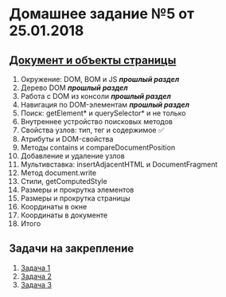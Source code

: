 # Домашнее задание №5 от 25.01.2018

## [Документ и объекты страницы](https://learn.javascript.ru/document)
1. Окружение: DOM, BOM и JS ***прошлый раздел***
2. Дерево DOM ***прошлый раздел***
3. Работа с DOM из консоли ***прошлый раздел***
4. Навигация по DOM-элементам ***прошлый раздел***
5. Поиск: getElement* и querySelector* и не только
6. Внутреннее устройство поисковых методов
7. Свойства узлов: тип, тег и содержимое ✅
8. Атрибуты и DOM-свойства
9. Методы contains и compareDocumentPosition
10. Добавление и удаление узлов
11. Мультивставка: insertAdjacentHTML и DocumentFragment
12. Метод document.write
13. Стили, getComputedStyle
14. Размеры и прокрутка элементов
15. Размеры и прокрутка страницы
16. Координаты в окне
17. Координаты в документе
18. Итого

## Задачи на закрепление
1. [Задача 1](https://next.plnkr.co/edit/agb9zoflDWruXKuc)
2. [Задача 2](https://learn.javascript.ru/task/create-object-tree)
3. [Задача 3](https://next.plnkr.co/edit/9OLNtgmui1dLNigO)
